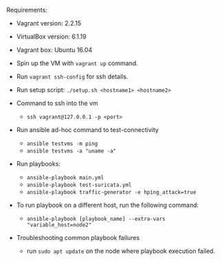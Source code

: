 
Requirements:

 - Vagrant version: 2.2.15
 - VirtualBox version: 6.1.19
 - Vagrant box: Ubuntu 16.04

- Spin up the VM with ```vagrant up``` command.
- Run ```vagrant ssh-config``` for ssh details.

- Run setup script: ```./setup.sh <hostname1> <hostname2>```

- Command to ssh into the vm
    - ```ssh vagrant@127.0.0.1 -p <port>```

- Run ansible ad-hoc command to test-connectivity
   - ```ansible testvms -m ping```
   - ```ansible testvms -a "uname -a"```

- Run playbooks:
   - ```ansible-playbook main.yml```
   - ```ansible-playbook test-suricata.yml```
   - ```ansible-playbook traffic-generator -e hping_attack=true```

- To run playbook on a different host, run the following command:
   - ```ansible-playbook [playbook_name] --extra-vars "variable_host=node2"```

- Troubleshooting common playbook failures
  - run ```sudo apt update``` on the node where playbook execution failed.
